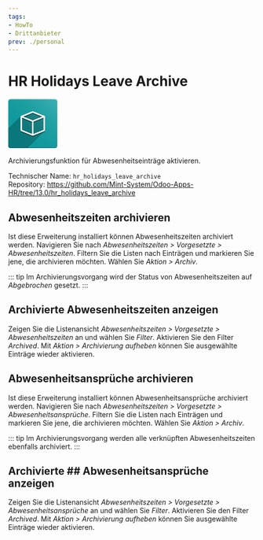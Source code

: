 ```yaml
---
tags:
- HowTo
- Drittanbieter
prev: ./personal
---
```

# HR Holidays Leave Archive
![icon_oms_box](assets/icon_oms_box.png)

Archivierungsfunktion für Abwesenheitseinträge aktivieren.

Technischer Name: `hr_holidays_leave_archive`\
Repository: <https://github.com/Mint-System/Odoo-Apps-HR/tree/13.0/hr_holidays_leave_archive>

## Abwesenheitszeiten archivieren

Ist diese Erweiterung installiert können Abwesenheitszeiten archiviert werden. Navigieren Sie nach *Abwesenheitszeiten > Vorgesetzte > Abwesenheitszeiten*. Filtern Sie die Listen nach Einträgen und markieren Sie jene, die archivieren möchten. Wählen Sie *Aktion > Archiv*.

::: tip
Im Archivierungsvorgang wird der Status von Abwesenheitszeiten auf *Abgebrochen* gesetzt.
:::

## Archivierte Abwesenheitszeiten anzeigen

Zeigen Sie die Listenansicht *Abwesenheitszeiten > Vorgesetzte > Abwesenheitszeiten* an und wählen Sie *Filter*. Aktivieren Sie den Filter *Archived*. Mit *Aktion > Archivierung aufheben* können Sie ausgewählte Einträge wieder aktivieren.

## Abwesenheitsansprüche archivieren

Ist diese Erweiterung installiert können Abwesenheitsansprüche archiviert werden. Navigieren Sie nach *Abwesenheitszeiten > Vorgesetzte > Abwesenheitsansprüche*. Filtern Sie die Listen nach Einträgen und markieren Sie jene, die archivieren möchten. Wählen Sie *Aktion > Archiv*.

::: tip
Im Archivierungsvorgang werden alle verknüpften Abwesenheitszeiten ebenfalls archiviert.
:::

## Archivierte ## Abwesenheitsansprüche anzeigen

Zeigen Sie die Listenansicht *Abwesenheitszeiten > Vorgesetzte > Abwesenheitsansprüche* an und wählen Sie *Filter*. Aktivieren Sie den Filter *Archived*. Mit *Aktion > Archivierung aufheben* können Sie ausgewählte Einträge wieder aktivieren.

